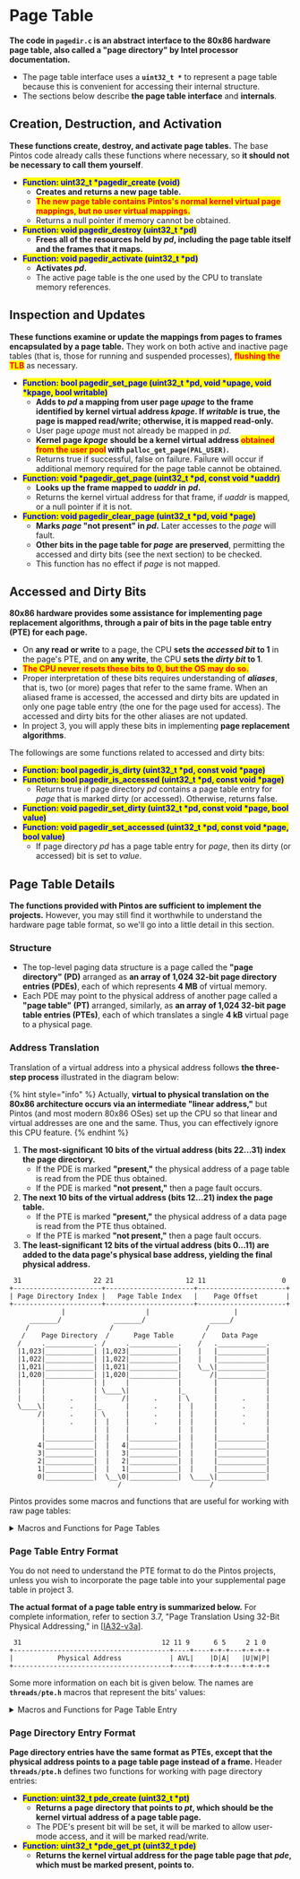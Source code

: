 # Page Table

**The code in `pagedir.c` is an abstract interface to the 80x86 hardware page table, also called a "page directory" by Intel processor documentation.**

* The page table interface uses a **`uint32_t *`** to represent a page table because this is convenient for accessing their internal structure.
* The sections below describe **the page table interface** and **internals**.

## Creation, Destruction, and Activation

**These functions create, destroy, and activate page tables.** The base Pintos code already calls these functions where necessary, so **it should not be necessary to call them yourself**.

* <mark style="color:blue;">**Function: uint32\_t \*pagedir\_create (void)**</mark>
  * **Creates and returns a new page table.**
  * <mark style="color:red;">**The new page table contains Pintos's normal kernel virtual page mappings, but no user virtual mappings.**</mark>
  * Returns a null pointer if memory cannot be obtained.
* <mark style="color:blue;">**Function: void pagedir\_destroy (uint32\_t \*pd)**</mark>
  * **Frees all of the resources held by&#x20;**_**pd**_**, including the page table itself and the frames that it maps.**
* <mark style="color:blue;">**Function: void pagedir\_activate (uint32\_t \*pd)**</mark>
  * **Activates&#x20;**_**pd**_**.**
  * The active page table is the one used by the CPU to translate memory references.

## Inspection and Updates

**These functions examine or update the mappings from pages to frames encapsulated by a page table.** They work on both active and inactive page tables (that is, those for running and suspended processes), <mark style="color:red;">**flushing the TLB**</mark> as necessary.

* <mark style="color:blue;">**Function: bool pagedir\_set\_page (uint32\_t \*pd, void \*upage, void \*kpage, bool writable)**</mark>
  * **Adds to&#x20;**_**pd**_**&#x20;a mapping from user page&#x20;**_**upage**_**&#x20;to the frame identified by kernel virtual address&#x20;**_**kpage**_**. If&#x20;**_**writable**_**&#x20;is true, the page is mapped read/write; otherwise, it is mapped read-only.**
  * User page _upage_ must not already be mapped in _pd_.
  * **Kernel page&#x20;**_**kpage**_ **should be a kernel virtual address&#x20;**<mark style="color:red;">**obtained from the user pool**</mark>**&#x20;with `palloc_get_page(PAL_USER)`.**
  * Returns true if successful, false on failure. Failure will occur if additional memory required for the page table cannot be obtained.
* <mark style="color:blue;">**Function: void \*pagedir\_get\_page (uint32\_t \*pd, const void \*uaddr)**</mark>
  * **Looks up the frame mapped to&#x20;**_**uaddr**_ **in** _**pd**_**.**
  * Returns the kernel virtual address for that frame, if _uaddr_ is mapped, or a null pointer if it is not.
* <mark style="color:blue;">**Function: void pagedir\_clear\_page (uint32\_t \*pd, void \*page)**</mark>
  * **Marks&#x20;**_**page**_**&#x20;"not present" in&#x20;**_**pd**_**.** Later accesses to the _page_ will fault.
  * **Other bits in the page table for&#x20;**_**page**_ **are preserved**, permitting the accessed and dirty bits (see the next section) to be checked.
  * This function has no effect if _page_ is not mapped.

## Accessed and Dirty Bits

**80x86 hardware provides some assistance for implementing page replacement algorithms, through a pair of bits in the page table entry (PTE) for each page.**

* On **any read or write** to a page, the CPU **sets the&#x20;**_**accessed bit**_**&#x20;to 1** in the page's PTE, and on **any write**, the CPU **sets the&#x20;**_**dirty bit**_**&#x20;to 1**.
* <mark style="color:red;">**The CPU never resets these bits to 0, but the OS may do so.**</mark>
* Proper interpretation of these bits requires understanding of _**aliases**_, that is, two (or more) pages that refer to the same frame. When an aliased frame is accessed, the accessed and dirty bits are updated in only one page table entry (the one for the page used for access). The accessed and dirty bits for the other aliases are not updated.
* In project 3, you will apply these bits in implementing **page replacement algorithms**.

The followings are some functions related to accessed and dirty bits:

* <mark style="color:blue;">**Function: bool pagedir\_is\_dirty (uint32\_t \*pd, const void \*page)**</mark>
* <mark style="color:blue;">**Function: bool pagedir\_is\_accessed (uint32\_t \*pd, const void \*page)**</mark>
  * Returns true if page directory _pd_ contains a page table entry for _page_ that is marked dirty (or accessed). Otherwise, returns false.
* <mark style="color:blue;">**Function: void pagedir\_set\_dirty (uint32\_t \*pd, const void \*page, bool value)**</mark>
* <mark style="color:blue;">**Function: void pagedir\_set\_accessed (uint32\_t \*pd, const void \*page, bool value)**</mark>
  * If page directory _pd_ has a page table entry for _page_, then its dirty (or accessed) bit is set to _value_.

## Page Table Details

**The functions provided with Pintos are sufficient to implement the projects.** However, you may still find it worthwhile to understand the hardware page table format, so we'll go into a little detail in this section.

### **Structure**

* The top-level paging data structure is a page called the **"page directory" (PD)** arranged as **an array of 1,024 32-bit page directory entries (PDEs)**, each of which represents **4 MB** of virtual memory.
* Each PDE may point to the physical address of another page called a **"page table" (PT)** arranged, similarly, as **an array of 1,024 32-bit page table entries (PTEs)**, each of which translates a single **4 kB** virtual page to a physical page.

### Address Translation

Translation of a virtual address into a physical address follows **the three-step process** illustrated in the diagram below:

{% hint style="info" %}
Actually, **virtual to physical translation on the 80x86 architecture occurs via an intermediate "linear address,"** but Pintos (and most modern 80x86 OSes) set up the CPU so that linear and virtual addresses are one and the same. Thus, you can effectively ignore this CPU feature.
{% endhint %}

1. **The most-significant 10 bits of the virtual address (bits 22...31) index the page directory.**
   * If the PDE is marked **"present,"** the physical address of a page table is read from the PDE thus obtained.
   * If the PDE is marked **"not present,"** then a page fault occurs.
2. **The next 10 bits of the virtual address (bits 12...21) index the page table.**
   * If the PTE is marked **"present,"** the physical address of a data page is read from the PTE thus obtained.
   * If the PTE is marked **"not present,"** then a page fault occurs.
3. **The least-significant 12 bits of the virtual address (bits 0...11) are added to the data page's physical base address, yielding the final physical address.**

```
 31                  22 21                  12 11                   0
+----------------------+----------------------+----------------------+
| Page Directory Index |   Page Table Index   |    Page Offset       |
+----------------------+----------------------+----------------------+
             |                    |                     |
     _______/             _______/                _____/
    /                    /                       /
   /    Page Directory  /      Page Table       /    Data Page
  /     .____________. /     .____________.    /   .____________.
  |1,023|____________| |1,023|____________|    |   |____________|
  |1,022|____________| |1,022|____________|    |   |____________|
  |1,021|____________| |1,021|____________|    \__\|____________|
  |1,020|____________| |1,020|____________|       /|____________|
  |     |            | |     |            |        |            |
  |     |            | \____\|            |_       |            |
  |     |      .     |      /|      .     | \      |      .     |
  \____\|      .     |_      |      .     |  |     |      .     |
       /|      .     | \     |      .     |  |     |      .     |
        |      .     |  |    |      .     |  |     |      .     |
        |            |  |    |            |  |     |            |
        |____________|  |    |____________|  |     |____________|
       4|____________|  |   4|____________|  |     |____________|
       3|____________|  |   3|____________|  |     |____________|
       2|____________|  |   2|____________|  |     |____________|
       1|____________|  |   1|____________|  |     |____________|
       0|____________|  \__\0|____________|  \____\|____________|
                           /                      /
```

Pintos provides some macros and functions that are useful for working with raw page tables:

<details>

<summary>Macros and Functions for Page Tables</summary>

* <mark style="color:blue;">**Macro: PTSHIFT**</mark>
* <mark style="color:blue;">**Macro: PTBITS**</mark>
  * **The starting bit index (12) and number of bits (10), respectively, in a page table index.**
* <mark style="color:blue;">**Macro: PTMASK**</mark>
  * **A bit mask with the bits in the page table index set to 1 and the rest set to 0 (0x3ff000)**.
* <mark style="color:blue;">**Macro: PTSPAN**</mark>
  * **The number of bytes of virtual address space that a single page table page covers (4,194,304 bytes, or 4 MB).**
* <mark style="color:blue;">**Macro: PDSHIFT**</mark>
* <mark style="color:blue;">**Macro: PDBITS**</mark>
  * **The starting bit index (22) and number of bits (10), respectively, in a page directory index.**
* <mark style="color:blue;">**Macro: PDMASK**</mark>
  * **A bit mask with the bits in the page directory index set to 1 and other bits set to 0 (0xffc00000).**
* <mark style="color:blue;">**Function: uintptr\_t pd\_no (const void \*va)**</mark>
* <mark style="color:blue;">**Function: uintptr\_t pt\_no (const void \*va)**</mark>
  * **Returns the page directory index or page table index, respectively, for virtual address&#x20;**_**va**_**.** These functions are defined in **`threads/pte.h`**.
* <mark style="color:blue;">**Function: unsigned pg\_ofs (const void \*va)**</mark>
  * **Returns the page offset for virtual address&#x20;**_**va**_**.** This function is defined in **`threads/vaddr.h`**.

</details>

### **Page Table Entry Format**

You do not need to understand the PTE format to do the Pintos projects, unless you wish to incorporate the page table into your supplemental page table in project 3.

**The actual format of a page table entry is summarized below.** For complete information, refer to section 3.7, "Page Translation Using 32-Bit Physical Addressing," in \[[IA32-v3a](../bibliography.md#hardware-references)].

```
 31                                   12 11 9      6 5     2 1 0
+---------------------------------------+----+----+-+-+---+-+-+-+
|           Physical Address            | AVL|    |D|A|   |U|W|P|
+---------------------------------------+----+----+-+-+---+-+-+-+
```

Some more information on each bit is given below. The names are **`threads/pte.h`** macros that represent the bits' values:

<details>

<summary>Macros and Functions for Page Table Entry</summary>

* <mark style="color:blue;">**Macro: PTE\_P**</mark>
  * **Bit 0, the "present" bit.**
  * When this bit is 1, the other bits are interpreted as described below. When this bit is 0, any attempt to access the page will page fault. The remaining bits are then not used by the CPU and may be used by the OS for any purpose.
* <mark style="color:blue;">**Macro: PTE\_W**</mark>
  * **Bit 1, the "read/write" bit.**
  * When it is 1, the page is writable. When it is 0, write attempts will page fault.
* <mark style="color:blue;">**Macro: PTE\_U**</mark>
  * **Bit 2, the "user/supervisor" bit.**
  * When it is 1, user processes may access the page. When it is 0, only the kernel may access the page (user accesses will page fault).
  * Pintos clears this bit in PTEs for kernel virtual memory, to prevent user processes from accessing them.
* <mark style="color:blue;">**Macro: PTE\_A**</mark>
  * **Bit 5, the "accessed" bit.**
  * See section [Accessed and Dirty Bits](page-table.md#3.-accessed-and-dirty-bits).
* <mark style="color:blue;">**Macro: PTE\_D**</mark>
  * **Bit 6, the "dirty" bit.**
  * See section [Accessed and Dirty Bits](page-table.md#3.-accessed-and-dirty-bits).
* <mark style="color:blue;">**Macro: PTE\_AVL**</mark>
  * **Bits 9...11, available for operating system use.**
  * Pintos, as provided, does not use them and sets them to 0.
* <mark style="color:blue;">**Macro: PTE\_ADDR**</mark>
  * **Bits 12...31, the top 20 bits of the physical address of a frame.** The low 12 bits of the frame's address are always 0.
* <mark style="color:orange;">**Other bits are either reserved or uninteresting in a Pintos context and should be set to 0.**</mark>

Header **`threads/pte.h`** defines three functions for working with page table entries:

* <mark style="color:blue;">**Function: uint32\_t pte\_create\_kernel (uint32\_t \*page, bool writable)**</mark>
  * **Returns a page table entry that points to&#x20;**_**page**_**, which should be a kernel virtual address.**
  * The PTE's present bit will be set. It will be marked for kernel-only access.
  * If _writable_ is true, the PTE will also be marked read/write; otherwise, it will be read-only.
* <mark style="color:blue;">**Function: uint32\_t pte\_create\_user (uint32\_t \*page, bool writable)**</mark>
  * **Returns a page table entry that points to&#x20;**_**page**_**, which should be the kernel virtual address of a frame in the user pool.**
  * The PTE's present bit will be set and it will be marked to allow user-mode access.
  * If writable is true, the PTE will also be marked read/write; otherwise, it will be read-only.
* <mark style="color:blue;">**Function: void \*pte\_get\_page (uint32\_t pte)**</mark>
  * **Returns the kernel&#x20;**_**virtual**_ **address for the frame that&#x20;**_**pte**_ **points to.**
  * The _pte_ may be present or not-present; if it is not-present then the pointer returned is only meaningful if the address bits in the PTE actually represent a physical address.

</details>

### **Page Directory Entry Format**

**Page directory entries have the same format as PTEs, except that the physical address points to a page table page instead of a frame.** Header **`threads/pte.h`** defines two functions for working with page directory entries:

* <mark style="color:blue;">**Function: uint32\_t pde\_create (uint32\_t \*pt)**</mark>
  * **Returns a page directory that points to&#x20;**_**pt**_**, which should be the kernel virtual address of a page table page.**
  * The PDE's present bit will be set, it will be marked to allow user-mode access, and it will be marked read/write.
* <mark style="color:blue;">**Function: uint32\_t \*pde\_get\_pt (uint32\_t pde)**</mark>
  * **Returns the kernel virtual address for the page table page that&#x20;**_**pde**_**, which must be marked present, points to.**
